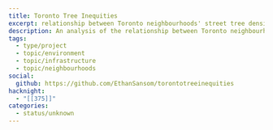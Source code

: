 ```yaml
---
title: Toronto Tree Inequities
excerpt: relationship between Toronto neighbourhoods' street tree density, income, and visible minority population, utilizing spatial autoregression methods
description: An analysis of the relationship between Toronto neighbourhoods' street tree density, income, and visible minority population, utilizing spatial autoregression methods.
tags:
  - type/project
  - topic/environment
  - topic/infrastructure
  - topic/neighbourhoods
social:
  github: https://github.com/EthanSansom/torontotreeinequities
hacknight:
  - "[[375]]"
categories:
  - status/unknown
---
```

